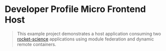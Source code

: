 # Developer Profile Micro Frontend Host

> This example project demonstrates a host application consuming two [rocket-science](https://github.com/SketchLagoon/rocket-science) applications using module federation and dynamic remote containers.
